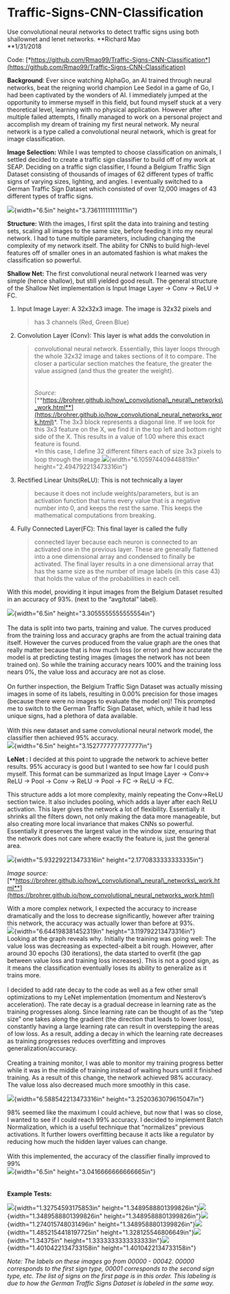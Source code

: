 # Traffic-Signs-CNN-Classification
Use convolutional neural networks to detect traffic signs using both shallownet and lenet networks.
**Richard Mao\
**1/31/2018

Code:
[*https://github.com/Rmao99/Traffic-Signs-CNN-Classification*](https://github.com/Rmao99/Traffic-Signs-CNN-Classification)

**Background**: Ever since watching AlphaGo, an AI trained through
neural networks, beat the reigning world champion Lee Sedol in a game of
Go, I had been captivated by the wonders of AI. I immediately jumped at
the opportunity to immerse myself in this field, but found myself stuck
at a very theoretical level, learning with no physical application.
However after multiple failed attempts, I finally managed to work on a
personal project and accomplish my dream of training my first neural
network. My neural network is a type called a convolutional neural
network, which is great for image classification.

**Image Selection:** While I was tempted to choose classification on
animals, I settled decided to create a traffic sign classifier to build
off of my work at SEAP. Deciding on a traffic sign classifier, I found a
Belgium Traffic Sign Dataset consisting of thousands of images of 62
different types of traffic signs of varying sizes, lighting, and angles.
I eventually switched to a German Traffic Sign Dataset which consisted
of over 12,000 images of 43 different types of traffic signs.

![](media/image13.png){width="6.5in" height="3.736111111111111in"}

**Structure:** With the images, I first split the data into training and
testing sets, scaling all images to the same size, before feeding it
into my neural network. I had to tune multiple parameters, including
changing the complexity of my network itself. The ability for CNNs to
build high-level features off of smaller ones in an automated fashion is
what makes the classification so powerful.

**Shallow Net:** The first convolutional neural network I learned was
very simple (hence shallow), but still yielded good result. The general
structure of the Shallow Net implementation is Input Image Layer -&gt;
Conv -&gt; ReLU -&gt; FC.

1.  Input Image Layer: A 32x32x3 image. The image is 32x32 pixels and
    > has 3 channels (Red, Green Blue)

2.  Convolution Layer (Conv): This layer is what adds the convolution in
    > convolutional neural network. Essentially, this layer loops
    > through the whole 32x32 image and takes sections of it to compare.
    > The closer a particular section matches the feature, the greater
    > the value assigned (and thus the greater the weight).\
    > \
    > \
    > *Source:*
    > [**https://brohrer.github.io/how\_convolutional\_neural\_networks\_work.html**](https://brohrer.github.io/how_convolutional_neural_networks_work.html)*.
    > The 3x3 block represents a diagonal line. If we look for this 3x3
    > feature on the X, we find it in the top left and bottom right side
    > of the X. This results in a value of 1.00 where this exact feature
    > is found.\
    > *In this case, I define 32 different filters each of size 3x3
    > pixels to loop through the
    > image.![](media/image19.png){width="6.105974409448819in"
    > height="2.494792213473316in"}

3.  Rectified Linear Units(ReLU): This is not technically a layer
    > because it does not include weights/parameters, but is an
    > activation function that turns every value that is a negative
    > number into 0, and keeps the rest the same. This keeps the
    > mathematical computations from breaking.

4.  Fully Connected Layer(FC): This final layer is called the fully
    > connected layer because each neuron is connected to an activated
    > one in the previous layer. These are generally flattened into a
    > one dimensional array and condensed to finally be activated. The
    > final layer results in a one dimensional array that has the same
    > size as the number of image labels (in this case 43) that holds
    > the value of the probabilities in each cell.

With this model, providing it input images from the Belgium Dataset
resulted in an accuracy of 93%. (next to the “avg/total” label).

![](media/image25.png){width="6.5in" height="3.3055555555555554in"}\
\
The data is split into two parts, training and value. The curves
produced from the training loss and accuracy graphs are from the actual
training data itself. However the curves produced from the value graph
are the ones that really matter because that is how much loss (or error)
and how accurate the model is at predicting testing images (images the
network has not been trained on). So while the training accuracy nears
100% and the training loss nears 0%, the value loss and accuracy are not
as close.\
\
On further inspection, the Belgium Traffic Sign Dataset was actually
missing images in some of its labels, resulting in 0.00% precision for
those images (because there were no images to evaluate the model on)!
This prompted me to switch to the German Traffic Sign Dataset, which,
while it had less unique signs, had a plethora of data available.\
\
With this new dataset and same convolutional neural network model, the
classifier then achieved 95% accuracy.\
![](media/image20.png){width="6.5in" height="3.1527777777777777in"}

**LeNet :** I decided at this point to upgrade the network to achieve
better results. 95% accuracy is good but I wanted to see how far I could
push myself. This format can be summarized as Input Image Layer -&gt;
Conv-&gt; ReLU -&gt; Pool -&gt; Conv -&gt; ReLU -&gt; Pool -&gt; FC
-&gt; ReLU -&gt; FC.

This structure adds a lot more complexity, mainly repeating the
Conv-&gt;ReLU section twice. It also includes pooling, which adds a
layer after each ReLU activation. This layer gives the network a lot of
flexibility. Essentially it shrinks all the filters down, not only
making the data more manageable, but also creating more local invariance
that makes CNNs so powerful. Essentially it preserves the largest value
in the window size, ensuring that the network does not care where
exactly the feature is, just the general area.

![](media/image27.png){width="5.932292213473316in"
height="2.1770833333333335in"}

*Image source:*
[**https://brohrer.github.io/how\_convolutional\_neural\_networks\_work.html**](https://brohrer.github.io/how_convolutional_neural_networks_work.html)

With a more complex network, I expected the accuracy to increase
dramatically and the loss to decrease significantly, however after
training this network, the accuracy was actually lower than before at
93%.\
![](media/image28.png){width="6.644198381452319in"
height="3.119792213473316in"}\
Looking at the graph reveals why. Initially the training was going well:
The value loss was decreasing as expected-albeit a bit rough. However,
after around 30 epochs (30 iterations), the data started to overfit (the
gap between value loss and training loss increases). This is not a good
sign, as it means the classification eventually loses its ability to
generalize as it trains more.\
\
I decided to add rate decay to the code as well as a few other small
optimizations to my LeNet implementation (momentum and Nesterov’s
acceleration). The rate decay is a gradual decrease in learning rate as
the training progresses along. Since learning rate can be thought of as
the “step size” one takes along the gradient (the direction that leads
to lower loss), constantly having a large learning rate can result in
overstepping the areas of low loss. As a result, adding a decay in which
the learning rate decreases as training progresses reduces overfitting
and improves generalization/accuracy.\
\
Creating a training monitor, I was able to monitor my training progress
better while it was in the middle of training instead of waiting hours
until it finished training. As a result of this change, the network
achieved 98% accuracy. The value loss also decreased much more smoothly
in this case.

![](media/image23.png){width="6.588542213473316in"
height="3.2520363079615047in"}

98% seemed like the maximum I could achieve, but now that I was so
close, I wanted to see if I could reach 99% accuracy. I decided to
implement Batch Normalization, which is a useful technique that
“normalizes” previous activations. It further lowers overfitting because
it acts like a regulator by reducing how much the hidden layer values
can change.\
\
With this implemented, the accuracy of the classifier finally improved
to 99%\
![](media/image15.png){width="6.5in" height="3.0416666666666665in"}\
\
\
**Example Tests:**

![](media/image18.png){width="1.32754593175853in"
height="1.3489588801399826in"}![](media/image14.png){width="1.3489588801399826in"
height="1.3489588801399826in"}![](media/image17.png){width="1.274015748031496in"
height="1.3489588801399826in"}![](media/image21.png){width="1.4852154418197725in"
height="1.328125546806649in"}![](media/image24.png){width="1.34375in"
height="1.3333333333333333in"}![](media/image16.png){width="1.4010422134733158in"
height="1.4010422134733158in"}

*Note: The labels on these images go from 00000 - 00042. 00000
corresponds to the first sign type, 00001 corresponds to the second sign
type, etc. The list of signs on the first page is in this order. This
labeling is due to how the German Traffic Signs Dataset is labeled in
the same way.*

